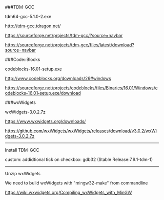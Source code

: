 ###TDM-GCC

tdm64-gcc-5.1.0-2.exe

http://tdm-gcc.tdragon.net/

https://sourceforge.net/projects/tdm-gcc/?source=navbar

https://sourceforge.net/projects/tdm-gcc/files/latest/download?source=navbar


###Code::Blocks

codeblocks-16.01-setup.exe

http://www.codeblocks.org/downloads/26#windows

https://sourceforge.net/projects/codeblocks/files/Binaries/16.01/Windows/codeblocks-16.01-setup.exe/download



###wxWidgets

wxWidgets-3.0.2.7z

https://www.wxwidgets.org/downloads/

https://github.com/wxWidgets/wxWidgets/releases/download/v3.0.2/wxWidgets-3.0.2.7z

---

Install TDM-GCC

custom: addidtional tick on checkbox: gdb32 (Stable Release:7.9.1-tdm-1)

---

Unzip wxWidgets

We need to build wxWidgets with "mingw32-make" from commandline

https://wiki.wxwidgets.org/Compiling_wxWidgets_with_MinGW
